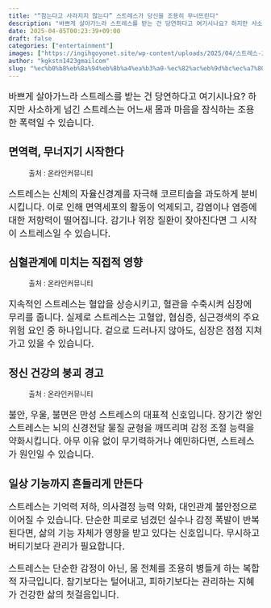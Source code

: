 ```yaml
---
title: "“참는다고 사라지지 않는다” 스트레스가 당신을 조용히 무너뜨린다"
description: "바쁘게 살아가느라 스트레스를 받는 건 당연하다고 여기시나요? 하지만 사소하게 넘긴 스트레스는 어느새 몸과 마음을 잠식하는 조용한 폭력일 수 있습니다."
date: 2025-04-05T00:23:39+09:00
draft: false
categories: ["entertainment"]
images: ["https://ingihgoyonet.site/wp-content/uploads/2025/04/스트레스-2-1024x768.jpg", "https://ingihgoyonet.site/wp-content/uploads/2025/04/스트레스의-위허성-1024x683.jpg", "https://ingihgoyonet.site/wp-content/uploads/2025/04/스트-1024x683.jpg"]
author: "kgkstn1423gmailcom"
slug: "%ec%b0%b8%eb%8a%94%eb%8b%a4%ea%b3%a0-%ec%82%ac%eb%9d%bc%ec%a7%80%ec%a7%80-%ec%95%8a%eb%8a%94%eb%8b%a4-%ec%8a%a4%ed%8a%b8%eb%a0%88%ec%8a%a4%ea%b0%80-%eb%8b%b9%ec%8b%a0%ec%9d%84"
---
```


<p style="font-size:18px">바쁘게 살아가느라 스트레스를 받는 건 당연하다고 여기시나요? 하지만 사소하게 넘긴 스트레스는 어느새 몸과 마음을 잠식하는 조용한 폭력일 수 있습니다.</p> <h2 >면역력, 무너지기 시작한다</h2> <figure ><img src="https://ingihgoyonet.site/wp-content/uploads/2025/04/스트레스-2-1024x768.jpg" alt="" style="aspect-ratio:16/9;object-fit:cover"/><figcaption >출처 : 온라인커뮤니티</figcaption></figure> <p style="font-size:18px">스트레스는 신체의 자율신경계를 자극해 코르티솔을 과도하게 분비시킵니다. 이로 인해 면역세포의 활동이 억제되고, 감염이나 염증에 대한 저항력이 떨어집니다. 감기나 위장 질환이 잦아진다면 그 시작이 스트레스일 수 있습니다.</p> <h2 >심혈관계에 미치는 직접적 영향</h2> <figure ><img src="https://ingihgoyonet.site/wp-content/uploads/2025/04/스트레스의-위허성-1024x683.jpg" alt="" style="aspect-ratio:16/9;object-fit:cover"/><figcaption >출처 : 온라인커뮤니티</figcaption></figure> <p style="font-size:18px">지속적인 스트레스는 혈압을 상승시키고, 혈관을 수축시켜 심장에 무리를 줍니다. 실제로 스트레스는 고혈압, 협심증, 심근경색의 주요 위험 요인 중 하나입니다. 겉으로 드러나지 않아도, 심장은 점점 지쳐가고 있을 수 있습니다.</p> <h2 >정신 건강의 붕괴 경고</h2> <figure ><img src="https://ingihgoyonet.site/wp-content/uploads/2025/04/스트-1024x683.jpg" alt="" style="aspect-ratio:16/9;object-fit:cover"/><figcaption >출처 : 온라인커뮤니티</figcaption></figure> <p style="font-size:18px">불안, 우울, 불면은 만성 스트레스의 대표적 신호입니다. 장기간 쌓인 스트레스는 뇌의 신경전달 물질 균형을 깨뜨리며 감정 조절 능력을 약화시킵니다. 아무 이유 없이 무기력하거나 예민하다면, 스트레스가 원인일 수 있습니다.</p> <h2 >일상 기능까지 흔들리게 만든다</h2> <p style="font-size:18px">스트레스는 기억력 저하, 의사결정 능력 약화, 대인관계 불안정으로 이어질 수 있습니다. 단순한 피로로 넘겼던 실수나 감정 폭발이 반복된다면, 삶의 기능 자체가 영향을 받고 있다는 신호입니다. 무시하고 버티기보다 관리가 필요합니다.</p> <p style="font-size:18px">스트레스는 단순한 감정이 아닌, 몸 전체를 조용히 병들게 하는 복합적 자극입니다. 참기보다는 털어내고, 피하기보다는 관리하는 지혜가 건강한 삶의 첫걸음입니다.</p>